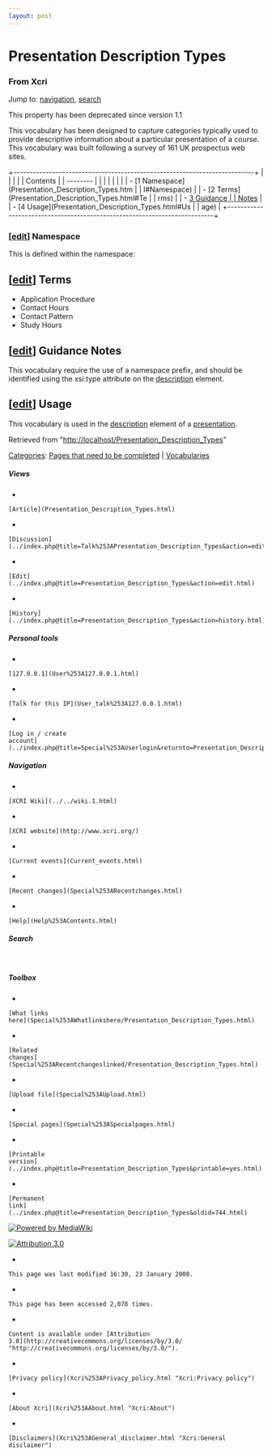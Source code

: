 ```yaml
---
layout: post
---
```


<script>
  (function(i,s,o,g,r,a,m){i['GoogleAnalyticsObject']=r;i[r]=i[r]||function(){
  (i[r].q=i[r].q||[]).push(arguments)},i[r].l=1*new Date();a=s.createElement(o),
  m=s.getElementsByTagName(o)[0];a.async=1;a.src=g;m.parentNode.insertBefore(a,m)
  })(window,document,'script','https://www.google-analytics.com/analytics.js','ga');

  ga('create', 'UA-73710929-3', 'auto');
  ga('send', 'pageview');

</script>







Presentation Description Types 
==============================













### From Xcri 







Jump to: [navigation](Presentation_Description_Types.html#column-one),
[search](Presentation_Description_Types.html#searchInput)





This property has been deprecated since version 1.1



This vocabulary has been designed to capture categories typically used
to provide descriptive information about a particular presentation of a
course. This vocabulary was built following a survey of 161 UK
prospectus web sites.

+--------------------------------------------------------------------------+
|                                                       |
|                                                                          |
| Contents                                                                 |
| --------                                                                 |
|                                                                          |
|                                                                    |
|                                                                          |
| -   [1 Namespace](Presentation_Description_Types.htm |
| l#Namespace)                                                             |
| -   [2 Terms](Presentation_Description_Types.html#Te |
| rms)                                                                     |
| -   [3 Guidance     |
|     Notes](Presentation_Description_Types.html#Guidance_Notes)    |
| -   [4 Usage](Presentation_Description_Types.html#Us |
| age)                                                                     |
+--------------------------------------------------------------------------+


### \[[edit](../index.php@title=Template%253AXCRI_Vocabularies_Namespace&action=edit&section=1.html "Template:XCRI Vocabularies Namespace")\] Namespace

This is defined within the namespace:



\[[edit](../index.php@title=Presentation_Description_Types&action=edit&section=1.html "Edit section: Terms")\] Terms
--------------------------------------------------------------------------------------------------------------------------------------------------------------------------------------

-   Application Procedure
-   Contact Hours
-   Contact Pattern
-   Study Hours


\[[edit](../index.php@title=Presentation_Description_Types&action=edit&section=2.html "Edit section: Guidance Notes")\] Guidance Notes
--------------------------------------------------------------------------------------------------------------------------------------------------------------------------------------------------------

This vocabulary require the use of a namespace prefix, and should be
identified using the xsi:type attribute on the
[description](Description.html "Description") element.


\[[edit](../index.php@title=Presentation_Description_Types&action=edit&section=3.html "Edit section: Usage")\] Usage
--------------------------------------------------------------------------------------------------------------------------------------------------------------------------------------

This vocabulary is used in the
[description](Description.html "Description") element of a
[presentation](Presentation.html "Presentation").



Retrieved from
"[http://localhost/Presentation\_Description\_Types](Presentation_Description_Types.html)"





[Categories](Special%253ACategories.html "Special:Categories"): [Pages that need to be
completed](Category%253APages_that_need_to_be_completed.html "Category:Pages that need to be completed")
| [Vocabularies](Category%253AVocabularies.html "Category:Vocabularies")

















##### Views



-   

    

    [Article](Presentation_Description_Types.html)
-   

    

    [Discussion](../index.php@title=Talk%253APresentation_Description_Types&action=edit.html)
-   

    

    [Edit](../index.php@title=Presentation_Description_Types&action=edit.html)
-   

    

    [History](../index.php@title=Presentation_Description_Types&action=history.html)







##### Personal tools



-   

    

    [127.0.0.1](User%253A127.0.0.1.html)
-   

    

    [Talk for this IP](User_talk%253A127.0.0.1.html)
-   

    

    [Log in / create
    account](../index.php@title=Special%253AUserlogin&returnto=Presentation_Description_Types.html)











[](../../wiki.1.html "XCRI Wiki")





##### Navigation



-   

    

    [XCRI Wiki](../../wiki.1.html)
-   

    

    [XCRI website](http://www.xcri.org/)
-   

    

    [Current events](Current_events.html)
-   

    

    [Recent changes](Special%253ARecentchanges.html)
-   

    

    [Help](Help%253AContents.html)







##### Search





 









##### Toolbox



-   

    

    [What links
    here](Special%253AWhatlinkshere/Presentation_Description_Types.html)
-   

    

    [Related
    changes](Special%253ARecentchangeslinked/Presentation_Description_Types.html)
-   

    

    [Upload file](Special%253AUpload.html)
-   

    

    [Special pages](Special%253ASpecialpages.html)
-   

    

    [Printable
    version](../index.php@title=Presentation_Description_Types&printable=yes.html)
-   

    

    [Permanent
    link](../index.php@title=Presentation_Description_Types&oldid=744.html)















[![Powered by
MediaWiki](../skins/common/images/poweredby_mediawiki_88x31.png)](http://www.mediawiki.org/)





[![Attribution 3.0
](http://i.creativecommons.org/l/by/3.0/88x31.png)](http://creativecommons.org/licenses/by/3.0/)



-   

    

    This page was last modified 16:30, 23 January 2008.
-   

    

    This page has been accessed 2,078 times.
-   

    

    Content is available under [Attribution
    3.0](http://creativecommons.org/licenses/by/3.0/ "http://creativecommons.org/licenses/by/3.0/").
-   

    

    [Privacy policy](Xcri%253APrivacy_policy.html "Xcri:Privacy policy")
-   

    

    [About Xcri](Xcri%253AAbout.html "Xcri:About")
-   

    

    [Disclaimers](Xcri%253AGeneral_disclaimer.html "Xcri:General disclaimer")




